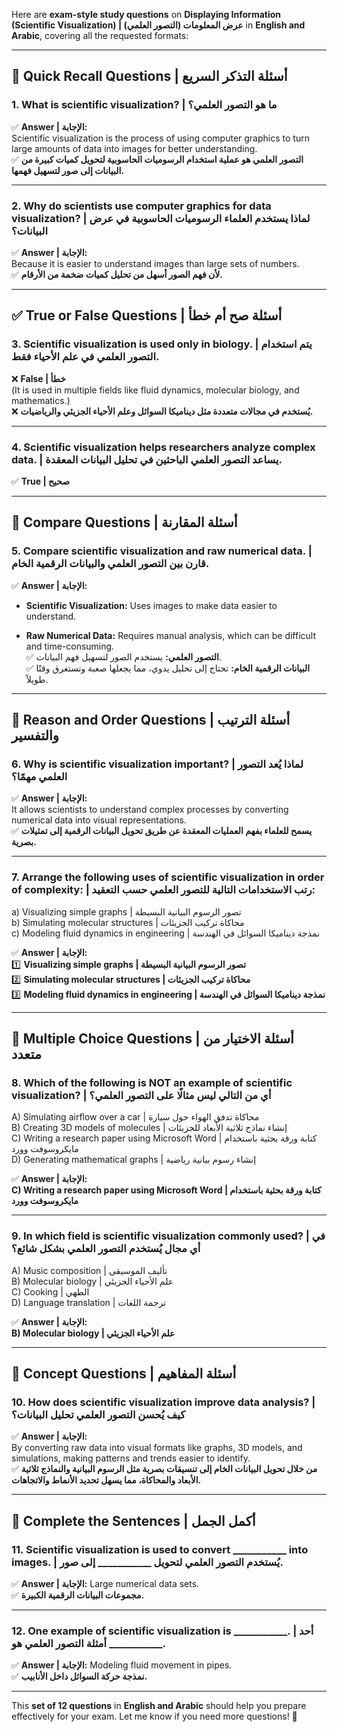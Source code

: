 Here are **exam-style study questions** on **Displaying Information (Scientific Visualization) | عرض المعلومات (التصور العلمي)** in **English and Arabic**, covering all the requested formats:

---

## **📌 Quick Recall Questions | أسئلة التذكر السريع**

### **1. What is scientific visualization? | ما هو التصور العلمي؟**

✅ **Answer | الإجابة:**  
Scientific visualization is the process of using computer graphics to turn large amounts of data into images for better understanding.  
✅ **التصور العلمي هو عملية استخدام الرسوميات الحاسوبية لتحويل كميات كبيرة من البيانات إلى صور لتسهيل فهمها.**

---

### **2. Why do scientists use computer graphics for data visualization? | لماذا يستخدم العلماء الرسوميات الحاسوبية في عرض البيانات؟**

✅ **Answer | الإجابة:**  
Because it is easier to understand images than large sets of numbers.  
✅ **لأن فهم الصور أسهل من تحليل كميات ضخمة من الأرقام.**

---

## **✅ True or False Questions | أسئلة صح أم خطأ**

### **3. Scientific visualization is used only in biology. | يتم استخدام التصور العلمي في علم الأحياء فقط.**

❌ **False | خطأ**  
(It is used in multiple fields like fluid dynamics, molecular biology, and mathematics.)  
❌ **يُستخدم في مجالات متعددة مثل ديناميكا السوائل وعلم الأحياء الجزيئي والرياضيات.**

---

### **4. Scientific visualization helps researchers analyze complex data. | يساعد التصور العلمي الباحثين في تحليل البيانات المعقدة.**

✅ **True | صحيح**

---

## **📌 Compare Questions | أسئلة المقارنة**

### **5. Compare scientific visualization and raw numerical data. | قارن بين التصور العلمي والبيانات الرقمية الخام.**

✅ **Answer | الإجابة:**

- **Scientific Visualization:** Uses images to make data easier to understand.
    
- **Raw Numerical Data:** Requires manual analysis, which can be difficult and time-consuming.  
    ✅ **التصور العلمي:** يستخدم الصور لتسهيل فهم البيانات.  
    ✅ **البيانات الرقمية الخام:** تحتاج إلى تحليل يدوي، مما يجعلها صعبة وتستغرق وقتًا طويلاً.
    

---

## **📌 Reason and Order Questions | أسئلة الترتيب والتفسير**

### **6. Why is scientific visualization important? | لماذا يُعد التصور العلمي مهمًا؟**

✅ **Answer | الإجابة:**  
It allows scientists to understand complex processes by converting numerical data into visual representations.  
✅ **يسمح للعلماء بفهم العمليات المعقدة عن طريق تحويل البيانات الرقمية إلى تمثيلات بصرية.**

---

### **7. Arrange the following uses of scientific visualization in order of complexity: | رتب الاستخدامات التالية للتصور العلمي حسب التعقيد:**

a) Visualizing simple graphs | تصور الرسوم البيانية البسيطة  
b) Simulating molecular structures | محاكاة تركيب الجزيئات  
c) Modeling fluid dynamics in engineering | نمذجة ديناميكا السوائل في الهندسة

✅ **Answer | الإجابة:**  
1️⃣ **Visualizing simple graphs | تصور الرسوم البيانية البسيطة**  
2️⃣ **Simulating molecular structures | محاكاة تركيب الجزيئات**  
3️⃣ **Modeling fluid dynamics in engineering | نمذجة ديناميكا السوائل في الهندسة**

---

## **📌 Multiple Choice Questions | أسئلة الاختيار من متعدد**

### **8. Which of the following is NOT an example of scientific visualization? | أي من التالي ليس مثالًا على التصور العلمي؟**

A) Simulating airflow over a car | محاكاة تدفق الهواء حول سيارة  
B) Creating 3D models of molecules | إنشاء نماذج ثلاثية الأبعاد للجزيئات  
C) Writing a research paper using Microsoft Word | كتابة ورقة بحثية باستخدام مايكروسوفت وورد  
D) Generating mathematical graphs | إنشاء رسوم بيانية رياضية

✅ **Answer | الإجابة:**  
**C) Writing a research paper using Microsoft Word | كتابة ورقة بحثية باستخدام مايكروسوفت وورد**

---

### **9. In which field is scientific visualization commonly used? | في أي مجال يُستخدم التصور العلمي بشكل شائع؟**

A) Music composition | تأليف الموسيقى  
B) Molecular biology | علم الأحياء الجزيئي  
C) Cooking | الطهي  
D) Language translation | ترجمة اللغات

✅ **Answer | الإجابة:**  
**B) Molecular biology | علم الأحياء الجزيئي**

---

## **📌 Concept Questions | أسئلة المفاهيم**

### **10. How does scientific visualization improve data analysis? | كيف يُحسن التصور العلمي تحليل البيانات؟**

✅ **Answer | الإجابة:**  
By converting raw data into visual formats like graphs, 3D models, and simulations, making patterns and trends easier to identify.  
✅ **من خلال تحويل البيانات الخام إلى تنسيقات بصرية مثل الرسوم البيانية والنماذج ثلاثية الأبعاد والمحاكاة، مما يسهل تحديد الأنماط والاتجاهات.**

---

## **📌 Complete the Sentences | أكمل الجمل**

### **11. Scientific visualization is used to convert ___________ into images. | يُستخدم التصور العلمي لتحويل ___________ إلى صور.**

✅ **Answer | الإجابة:** Large numerical data sets.  
✅ **مجموعات البيانات الرقمية الكبيرة.**

---

### **12. One example of scientific visualization is ___________. | أحد أمثلة التصور العلمي هو ___________.**

✅ **Answer | الإجابة:** Modeling fluid movement in pipes.  
✅ **نمذجة حركة السوائل داخل الأنابيب.**

---

This **set of 12 questions** in **English and Arabic** should help you prepare effectively for your exam. Let me know if you need more questions! 🚀